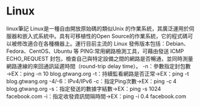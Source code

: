 # Linux
linux筆記
Linux是一種自由開放原始碼的類似Unix 的作業系統，其廣泛運用於伺服器和嵌入式系統中。具有可移植性的Open Source的作業系統，它的程式碼可以被修改適合在各種機器上。運行目前主流的 Linux 發佈版本包括：Debian、Fedora、CentOS、Ubuntu 等
PING:常用網路檢測工具，可藉由發送 ICMP ECHO_REQUEST 封包，檢查自己與特定設備之間的網路是否暢通，並同時測量網路連線的來回通訊延遲時間（round-trip delay time）。
-n：參數指定封包數→EX：ping -n 10 blog.gtwang.org
-t：持續監看網路是否正常→EX：ping -t blog.gtwang.org
-4/-6：IPv4/IPv6
-c：指定Ping次數→EX：ping -c 4 blog.gtwang.org
-s：指定發送的數據字結數→EX：ping -s 1024 facebook.com
-i：指定收發資訊間隔時間→EX：ping -i 0.4 facebook.com

